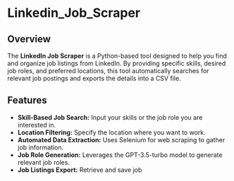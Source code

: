 # Linkedin_Job_Scraper

## Overview

The **LinkedIn Job Scraper** is a Python-based tool designed to help you find and organize job listings from LinkedIn. By providing specific skills, desired job roles, and preferred locations, this tool automatically searches for relevant job postings and exports the details into a CSV file.
## Features

- **Skill-Based Job Search:** Input your skills or the job role you are interested in.
- **Location Filtering:** Specify the location where you want to work.
- **Automated Data Extraction:** Uses Selenium for web scraping to gather job information.
- **Job Role Generation:** Leverages the GPT-3.5-turbo model to generate relevant job roles.
- **Job Listings Export:** Retrieve and save job

